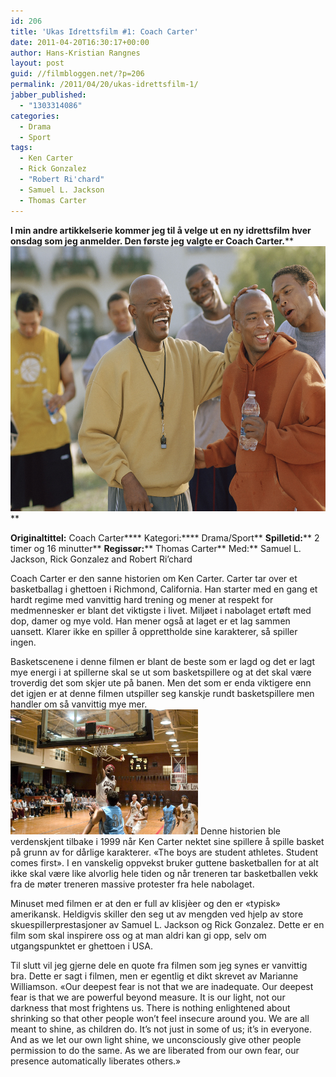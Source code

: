 ```yaml
---
id: 206
title: 'Ukas Idrettsfilm #1: Coach Carter'
date: 2011-04-20T16:30:17+00:00
author: Hans-Kristian Rangnes
layout: post
guid: //filmbloggen.net/?p=206
permalink: /2011/04/20/ukas-idrettsfilm-1/
jabber_published:
  - "1303314086"
categories:
  - Drama
  - Sport
tags:
  - Ken Carter
  - Rick Gonzalez
  - "Robert Ri'chard"
  - Samuel L. Jackson
  - Thomas Carter
---
```

**I min andre artikkelserie kommer jeg til å velge ut en ny idrettsfilm hver onsdag som jeg anmelder. Den første jeg valgte er Coach Carter.****
<img class="alignnone size-medium wp-image-208" src="/wp-content/uploads//2011/04/coach-carter.jpg?w=300" alt="" width="566" height="424" />**

**Originaltittel:** Coach Carter****
Kategori:**** Drama/Sport**
**Spilletid:**** 2 timer og 16 minutter**
**Regissør:**** Thomas Carter**
Med:** Samuel L. Jackson, Rick Gonzalez and Robert Ri’chard

Coach Carter er den sanne historien om Ken Carter. Carter tar over et basketballag i ghettoen i Richmond, California. Han starter med en gang et hardt regime med vanvittig hard trening og mener at respekt for medmennesker er blant det viktigste i livet. Miljøet i nabolaget ertøft med dop, damer og mye vold. Han mener også at laget er et lag sammen uansett. Klarer ikke en spiller å opprettholde sine karakterer, så spiller ingen.

Basketscenene i denne filmen er blant de beste som er lagd og det er lagt mye energi i at spillerne skal se ut som basketspillere og at det skal være troverdig det som skjer ute på banen. Men det som er enda viktigere enn det igjen er at denne filmen utspiller seg kanskje rundt basketspillere men handler om så vanvittig mye mer.
[<img class="alignright size-medium wp-image-207" src="/wp-content/uploads//2011/04/coach-carter2.jpg?w=300" alt="" width="300" height="200" />](/wp-content/uploads//2011/04/coach-carter2.jpg)
Denne historien ble verdenskjent tilbake i 1999 når Ken Carter nektet sine spillere å spille basket på grunn av for dårlige karakterer. «The boys are student athletes. Student comes first». I en vanskelig oppvekst bruker guttene basketballen for at alt ikke skal være like alvorlig hele tiden og når treneren tar basketballen vekk fra de møter treneren massive protester fra hele nabolaget.

Minuset med filmen er at den er full av klisjèer og den er «typisk» amerikansk. Heldigvis skiller den seg ut av mengden ved hjelp av store skuespillerprestasjoner av Samuel L. Jackson og Rick Gonzalez. Dette er en film som skal inspirere oss og at man aldri kan gi opp, selv om utgangspunktet er ghettoen i USA.

Til slutt vil jeg gjerne dele en quote fra filmen som jeg synes er vanvittig bra. Dette er sagt i filmen, men er egentlig et dikt skrevet av Marianne Williamson.
«Our deepest fear is not that we are inadequate. Our deepest fear is that we are powerful beyond measure. It is our light, not our darkness that most frightens us. There is nothing enlightened about shrinking so that other people won’t feel insecure around you. We are all meant to shine, as children do. It’s not just in some of us; it’s in everyone. And as we let our own light shine, we unconsciously give other people permission to do the same. As we are liberated from our own fear, our presence automatically liberates others.»
